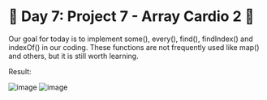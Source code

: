 
# 🎯 Day 7: Project 7 - Array Cardio 2 🥁
Our goal for today is to implement some(), every(), find(), findIndex() and indexOf() in our coding. These functions are not frequently used like map() and others, but it is still worth learning.

Result:

![image](https://github.com/user-attachments/assets/9df9766b-e13a-491c-b3b4-e73540445d6d)
![image](https://github.com/user-attachments/assets/7d2e9eb5-0ae0-43ad-98c2-55732e76e993)
